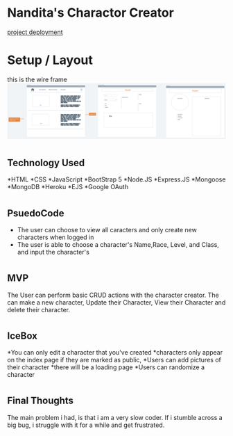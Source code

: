 # Nandita's Charactor Creator
[project deployment](https://Spell_Binder.surge.sh)

#
# Setup / Layout
this is the wire frame 
![wireframe](/public/images/characterCreator.png)

#
## Technology Used

*HTML
*CSS
*JavaScript
*BootStrap 5
*Node.JS
*Express.JS
*Mongoose
*MongoDB
*Heroku
*EJS
*Google OAuth



#
## PsuedoCode

* The user can choose to view all caracters and only create new characters when logged in
* The user is able to choose a character's Name,Race, Level, and Class, and input the character's 

#
## MVP
The User can perform basic CRUD actions with the character creator. The can make a new character, Update their Character, View their Character and delete their character.

#
## IceBox
*You can only edit a character that you've created
*characters only appear on the index page if they are marked as public,
*Users can add pictures of their character
*there will be a loading page
*Users can randomize a character

#
## Final Thoughts
The main problem i had, is that i am a very slow coder. If i stumble across a big bug, i struggle with it for a while and get frustrated.


